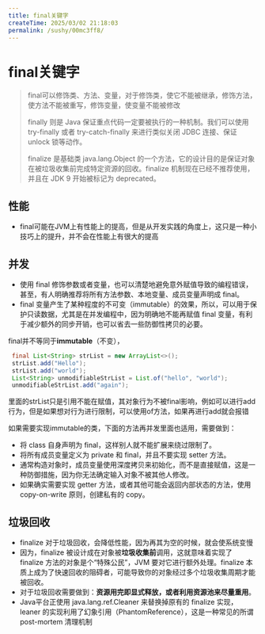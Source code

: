 ```yaml
---
title: final关键字
createTime: 2025/03/02 21:18:03
permalink: /sushy/00mc3ff8/
---
```

# final关键字

> final可以修饰类、方法、变量，对于修饰类，使它不能被继承，修饰方法，使方法不能被重写，修饰变量，使变量不能被修改
>
> finally 则是 Java 保证重点代码一定要被执行的一种机制。我们可以使用 try-finally 或者 try-catch-finally 来进行类似关闭 JDBC 连接、保证 unlock 锁等动作。
>
> finalize 是基础类 java.lang.Object 的一个方法，它的设计目的是保证对象在被垃圾收集前完成特定资源的回收。finalize 机制现在已经不推荐使用，并且在 JDK 9 开始被标记为 deprecated。

## 性能

- final可能在JVM上有性能上的提高，但是从开发实践的角度上，这只是一种小技巧上的提升，并不会在性能上有很大的提高

## 并发

- 使用 final 修饰参数或者变量，也可以清楚地避免意外赋值导致的编程错误，甚至，有人明确推荐将所有方法参数、本地变量、成员变量声明成 final。
- final 变量产生了某种程度的不可变（immutable）的效果，所以，可以用于保护只读数据，尤其是在并发编程中，因为明确地不能再赋值 final 变量，有利于减少额外的同步开销，也可以省去一些防御性拷贝的必要。

final并不等同于**immutable**（不变），

```java
 final List<String> strList = new ArrayList<>();
 strList.add("Hello");
 strList.add("world");  
 List<String> unmodifiableStrList = List.of("hello", "world");
 unmodifiableStrList.add("again");
```

里面的strList只是引用不能在赋值，其对象行为不被final影响，例如可以进行add行为，但是如果想对行为进行限制，可以使用of方法，如果再进行add就会报错

如果需要实现immutable的类，下面的方法再并发里面也适用，需要做到：

- 将 class 自身声明为 final，这样别人就不能扩展来绕过限制了。
- 将所有成员变量定义为 private 和 final，并且不要实现 setter 方法。
- 通常构造对象时，成员变量使用深度拷贝来初始化，而不是直接赋值，这是一种防御措施，因为你无法确定输入对象不被其他人修改。
- 如果确实需要实现 getter 方法，或者其他可能会返回内部状态的方法，使用 copy-on-write 原则，创建私有的 copy。

## 垃圾回收

- finalize 对于垃圾回收，会降低性能，因为再其为空的时候，就会使系统变慢
- 因为，finalize 被设计成在对象被**垃圾收集前**调用，这就意味着实现了 finalize 方法的对象是个“特殊公民”，JVM 要对它进行额外处理。finalize 本质上成为了快速回收的阻碍者，可能导致你的对象经过多个垃圾收集周期才能被回收。
- 对于垃圾回收需要做到：**资源用完即显式释放，或者利用资源池来尽量重用**。
- Java平台正使用 java.lang.ref.Cleaner 来替换掉原有的 finalize 实现，leaner 的实现利用了幻象引用（PhantomReference），这是一种常见的所谓 post-mortem 清理机制